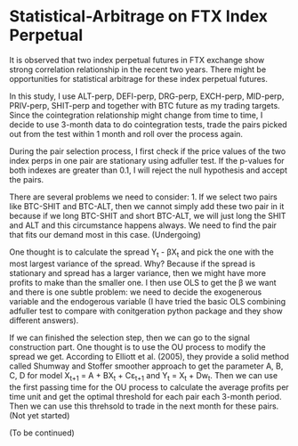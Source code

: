 # Statistical-Arbitrage on FTX Index Perpetual

It is observed that two index perpetual futures in FTX exchange show strong correlation relationship in the recent two years. There might be opportunities for statistical arbitrage for these index perpetual futures.

In this study, I use ALT-perp, DEFI-perp, DRG-perp, EXCH-perp, MID-perp, PRIV-perp, SHIT-perp and together with BTC future as my trading targets. Since the cointegration relationship
might change from time to time, I decide to use 3-month data to do cointegration tests, trade the pairs picked out from the test within 1 month and roll over the process again.

During the pair selection process, I first check if the price values of the two index perps in one pair are stationary using adfuller test. If the p-values for both indexes are greater than 0.1, I will reject the null hypothesis and accept the pairs.  

There are several problems we need to consider: 1. If we select two pairs like BTC-SHIT and BTC-ALT, then we cannot simply add these two pair in it because if we long BTC-SHIT and short BTC-ALT, we will just long the SHIT and ALT and this circumstance happens always. We need to find the pair that fits our demand most in this case. (Undergoing)

One thought is to calculate the spread Y<sub>t</sub> - &beta;X<sub>t</sub> and pick the one with the most largest variance of the spread. Why? Because if the spread is stationary and spread has a larger variance, then we might have more profits to make than the smaller one. I then use OLS to get the &beta; we want and there is one subtle problem: we need to decide the exogenerous variable and the endogerous variable (I have tried the basic OLS combining adfuller test to compare with conitgeration python package and they show different answers). 

If we can finished the selection step, then we can go to the signal construction part. One thought is to use the OU process to modify the spread we get. According to Elliott et al. (2005), they provide a solid method called Shumway and Stoffer smoother approach to get the parameter A, B, C, D for model X<sub>t+1</sub> = A + BX<sub>t</sub> + C&epsilon;<sub>t+1</sub> and Y<sub>t</sub> = X<sub>t</sub> + Dw<sub>t</sub>. Then we can use the first passing time for the OU process to calculate the average profits per time unit and get the optimal threshold for each pair each 3-month period. Then we can use this threhsold to trade in the next month for these pairs. (Not yet started)

(To be continued)
